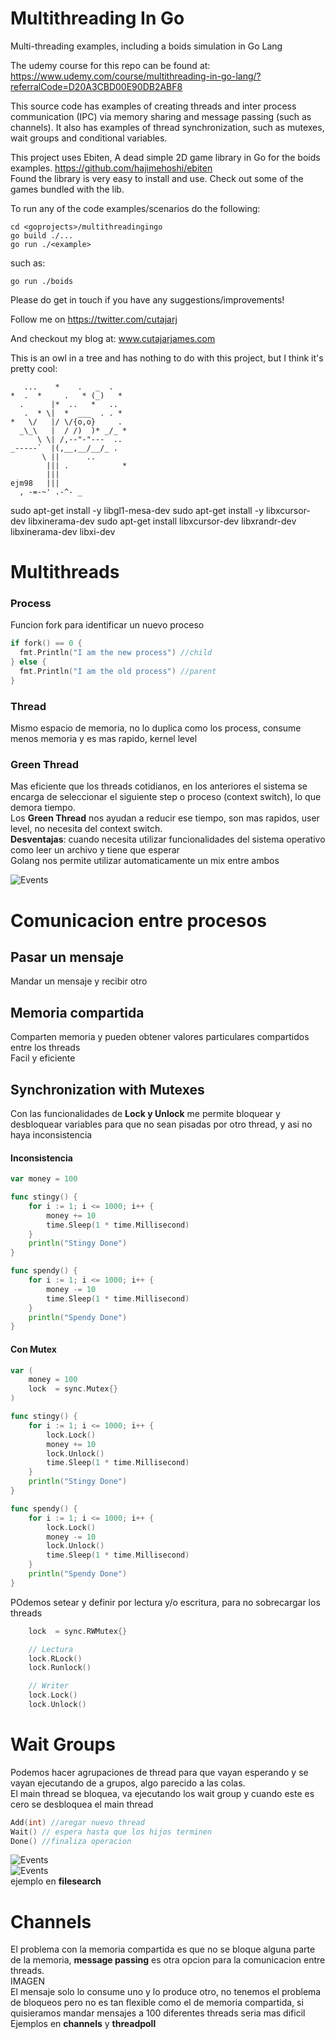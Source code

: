 # Multithreading In Go

Multi-threading examples, including a boids simulation in Go Lang

The udemy course for this repo can be found at:
https://www.udemy.com/course/multithreading-in-go-lang/?referralCode=D20A3CBD00E90DB2ABF8

This source code has examples of creating threads and inter process communication (IPC) via
memory sharing and message passing (such as channels). It also has examples of thread 
synchronization, such as mutexes, wait groups and conditional variables.

This project uses Ebiten, A dead simple 2D game library in Go for the boids examples.
https://github.com/hajimehoshi/ebiten  
Found the library is very easy to install and use. Check out some of the games bundled with the lib.

To run any of the code examples/scenarios do the following:
```
cd <goprojects>/multithreadingingo
go build ./...
go run ./<example>
```
such as:
```
go run ./boids
```

Please do get in touch if you have any suggestions/improvements!

Follow me on https://twitter.com/cutajarj

And checkout my blog at: www.cutajarjames.com

This is an owl in a tree and has nothing to do with this project, but I think it's pretty cool:

```
   ...    *    .   _  .   
*  .  *     .   * (_)   *
  .      |*  ..   *   ..
   .  * \|  *  ___  . . *
*   \/   |/ \/{o,o}     .
  _\_\   |  / /)  )* _/_ *
      \ \| /,--"-"---  ..
_-----`  |(,__,__/__/_ .
       \ ||      ..
        ||| .            *
        |||
ejm98   |||
  , -=-~' .-^- _
```

sudo apt-get install -y libgl1-mesa-dev
sudo apt-get install -y libxcursor-dev
libxinerama-dev
sudo apt-get install libxcursor-dev libxrandr-dev libxinerama-dev libxi-dev

# Multithreads

### Process
Funcion fork para identificar un nuevo proceso

```go
if fork() == 0 {
  fmt.Println("I am the new process") //child
} else {
  fmt.Println("I am the old process") //parent
}

```

### Thread
Mismo espacio de memoria, no lo duplica como los process, consume menos memoria y es mas rapido, kernel level

### Green Thread
Mas eficiente que los threads cotidianos, en los anteriores el sistema se encarga de seleccionar el siguiente step o proceso (context switch), lo que demora tiempo.<br />
Los **Green Thread** nos ayudan a reducir ese tiempo, son mas rapidos, user level, no necesita del context switch.<br />
**Desventajas**: cuando necesita utilizar funcionalidades del sistema operativo como leer un archivo y tiene que esperar<br />
Golang nos permite utilizar automaticamente un mix entre ambos
<br />

![Events](../images/2020-12-13-18-08-55.png)

# Comunicacion entre procesos

## Pasar un mensaje
Mandar un mensaje y recibir otro

## Memoria compartida
Comparten memoria y pueden obtener valores particulares compartidos entre los threads<br />
Facil y eficiente

## Synchronization with Mutexes

Con las funcionalidades de **Lock y Unlock** me permite bloquear y desbloquear variables para que no sean pisadas por otro thread, y asi no haya inconsistencia

#### Inconsistencia
```go
var money = 100

func stingy() {
	for i := 1; i <= 1000; i++ {
		money += 10
		time.Sleep(1 * time.Millisecond)
	}
	println("Stingy Done")
}

func spendy() {
	for i := 1; i <= 1000; i++ {
		money -= 10
		time.Sleep(1 * time.Millisecond)
	}
	println("Spendy Done")
}
```

#### Con Mutex
```go
var (
	money = 100
	lock  = sync.Mutex{}
)

func stingy() {
	for i := 1; i <= 1000; i++ {
		lock.Lock()
		money += 10
		lock.Unlock()
		time.Sleep(1 * time.Millisecond)
	}
	println("Stingy Done")
}

func spendy() {
	for i := 1; i <= 1000; i++ {
		lock.Lock()
		money -= 10
		lock.Unlock()
		time.Sleep(1 * time.Millisecond)
	}
	println("Spendy Done")
}
```

POdemos setear y definir por lectura y/o escritura, para no sobrecargar los threads

```go
	lock  = sync.RWMutex{}

	// Lectura
	lock.RLock()
	lock.Runlock()

	// Writer
	lock.Lock()
	lock.Unlock()
```

# Wait Groups
Podemos hacer agrupaciones de thread para que vayan esperando y se vayan ejecutando de a grupos, algo parecido a las colas.<br />
El main thread se bloquea, va ejecutando los wait group y cuando este es cero se desbloquea el main thread

```go
Add(int) //aregar nuevo thread
Wait() // espera hasta que los hijos terminen
Done() //finaliza operacion

```
![Events](../images/2020-12-15-13-52-55.png) <br />
![Events](../images/2020-12-15-13-53-12.png) <br />
ejemplo en **filesearch**

# Channels
El problema con la memoria compartida es que no se bloque alguna parte de la memoria,
**message passing** es otra opcion para la comunicacion entre threads.<br />
IMAGEN <br />
El mensaje solo lo consume uno y lo produce otro, no tenemos el problema de bloqueos pero no es tan flexible como el de memoria compartida, si quisieramos mandar mensajes a 100 diferentes threads seria mas dificil<br />
Ejemplos en **channels** y **threadpoll**

